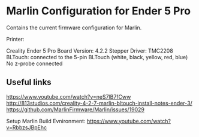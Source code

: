 # Marlin Configuration for Ender 5 Pro

Contains the current firmware configuration for Marlin.

Printer: 

Creality Ender 5 Pro
Board Version: 4.2.2
Stepper Driver: TMC2208
BLTouch: connected to the 5-pin BLTouch (white, black, yellow, red, blue)
No z-probe connected

## Useful links
https://www.youtube.com/watch?v=neS7lB7fCww
http://813studios.com/creality-4-2-7-marlin-bltouch-install-notes-ender-3/
https://github.com/MarlinFirmware/Marlin/issues/19029

Setup Marlin Build Evnironment:
https://www.youtube.com/watch?v=RbbzsJBpEhc